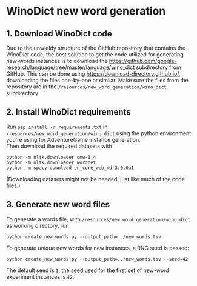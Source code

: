 # WinoDict new word generation
## 1. Download WinoDict code
Due to the unwieldy structure of the GitHub repository that contains the WinoDict code, the best solution to get the 
code utilized for generating new-words instances is to download the 
https://github.com/google-research/language/tree/master/language/wino_dict subdirectory from GitHub. This can be done 
using https://download-directory.github.io/, downloading the files one-by-one or similar. Make sure the files from the 
repository are in the `/resources/new_word_generation/wino_dict` subdirectory.
## 2. Install WinoDict requirements
Run `pip install -r requirements.txt` in `/resources/new_word_generation/wino_dict` using the python environment you're 
using for AdventureGame instance generation.  
Then download the required datasets with
```
python -m nltk.downloader omw-1.4
python -m nltk.downloader wordnet
python -m spacy download en_core_web_md-3.0.0a1
```
(Downloading datasets might not be needed, just like much of the code files.)
## 3. Generate new word files
To generate a words file, with `/resources/new_word_generation/wino_dict` as working directory, run
```
python create_new_words.py --output_path=../new_words.tsv 
```
To generate unique new words for new instances, a RNG seed is passed:
```
python create_new_words.py --output_path=../new_words.tsv --seed=42
```
The default seed is `1`, the seed used for the first set of new-word experiment instances is `42`.
